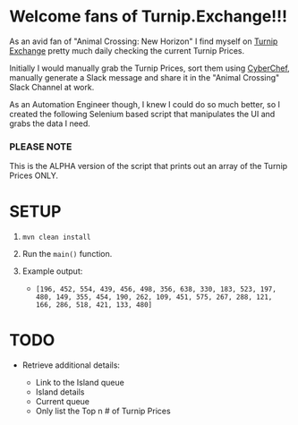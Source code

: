 # Welcome fans of Turnip.Exchange!!!

As an avid fan of "Animal Crossing: New Horizon" I find myself on [Turnip Exchange](https://turnip.exchange/islands) pretty much daily checking the current Turnip Prices.

Initially I would manually grab the Turnip Prices, sort them using [CyberChef](https://gchq.github.io/CyberChef/#recipe=Sort('Line%20feed',false,'Alphabetical%20(case%20sensitive)')), manually generate a Slack message and share it in the "Animal Crossing" Slack Channel at work.

As an Automation Engineer though, I knew I could do so much better, so I created the following Selenium based script that manipulates the UI and grabs the data I need.


### PLEASE NOTE
This is the ALPHA version of the script that prints out an array of the Turnip Prices ONLY. 


# SETUP
1. `mvn clean install`

2. Run the `main()` function.

3. Example output:

    * ```[196, 452, 554, 439, 456, 498, 356, 638, 330, 183, 523, 197, 480, 149, 355, 454, 190, 262, 109, 451, 575, 267, 288, 121, 166, 286, 518, 421, 133, 480]```


# TODO

* Retrieve additional details:

    * Link to the Island queue
    * Island details
    * Current queue
    * Only list the Top n # of Turnip Prices
